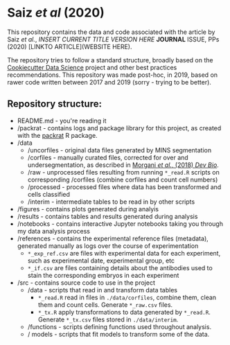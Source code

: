 # Saiz *et al* (2020) 

This repository contains the data and code associated with the article by Saiz *et al.*, *INSERT CURRENT TITLE VERSION HERE* **JOURNAL** ISSUE, PPs (2020) [LINKTO ARTICLE](WEBSITE HERE).

The repository tries to follow a standard structure, broadly based on the [Cookiecutter Data Science](https://drivendata.github.io/cookiecutter-data-science/#cookiecutter-data-science) project and other best practices recommendations. This repository was made post-hoc, in 2019, based on rawer code written between 2017 and 2019 (sorry - trying to be better).

## Repository structure:  

* README.md - you're reading it
* /packrat - contains logs and package library for this project, as created with the [packrat](http://rstudio.github.io/packrat/) R package.
* /data
   * /uncorfiles - original data files generated by MINS segmentation
   * /corfiles - manually curated files, corrected for over and undersegmentation, as described in [Morgani *et al.*, (2018) *Dev Bio*](https://doi.org/10.1016/j.ydbio.2018.06.017).
   * /raw - unprocessed files resulting from running ```*_read.R``` scripts on corresponding /corfiles  (combine corfiles and count cell numbers)
   * /processed - processed files where data has been transformed and cells classified
   * /interim - intermediate tables to be read in by other scripts
* /figures - contains plots generated during analyis
* /results - contains tables and results generated during analysis
* /notebooks - contains interactive Jupyter notebooks taking you through my data analysis process
* /references - contains the experimental reference files (metadata), generated manually as logs over the course of experimentation
   * ```*_exp_ref.csv``` are files with experimental data for each experiment, such as experimental date, experimental group, etc
   * ```*_if.csv``` are files containing details about the antibodies used to stain the corresponding embryos in each experiment
* /src - contains source code to use in the project
   * /data - scripts that read in and transform data tables
      - ```*_read.R``` read in files in ```./data/corfiles```, combine them, clean them and count cells. Generate ```*_raw.csv``` files.
      - ```*_tx.R``` apply transformations to data generated by ```*_read.R```. Generate ```*_tx.csv``` files stored in ```./data/interim```. 
   * /functions - scripts defining functions used throughout analysis.
   * / models - scripts that fit models to transform some of the data.

